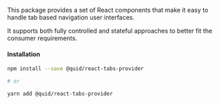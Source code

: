 This package provides a set of React components that make it easy to
handle tab based navigation user interfaces.

It supports both fully controlled and stateful approaches to better fit
the consumer requirements.

#### Installation

```bash
npm install --save @quid/react-tabs-provider

# or

yarn add @quid/react-tabs-provider
```
